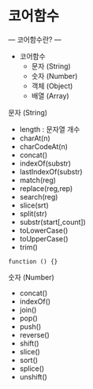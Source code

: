 # 코어함수
 —
 코어함수란?
 —
- 코어함수
    - 문자 (String)
    - 숫자 (Number)
    - 객체 (Object)
    - 배열 (Array)

문자 (String)
  - length : 문자열 개수
  - charAt(n)
  - charCodeAt(n)
  - concat()
  - indexOf(substr)
  - lastIndexOf(substr)
  - match(reg)
  - replace(reg,rep)
  - search(reg)
  - slice(srt)
  - split(str)
  - substr(start[,count])
  - toLowerCase()
  - toUpperCase()
  - trim()

 ```
 function () {}
 ```

숫자 (Number)
  - concat()
  - indexOf()
  - join()
  - pop()
  - push()
  - reverse()
  - shift()
  - slice()
  - sort()
  - splice()
  - unshift()